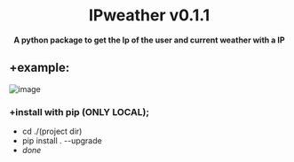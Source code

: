 <div align=center>
  
  # IPweather v0.1.1
  
  **A python package to get the Ip of the user and current weather with a IP**
</div>

## +example:
![image](https://user-images.githubusercontent.com/81589649/175363389-1b83aed4-5634-409a-b587-5cfcbdd213d1.png)

### +install with pip (ONLY LOCAL);
- cd ./(project dir)
- pip install . --upgrade
- *done*
